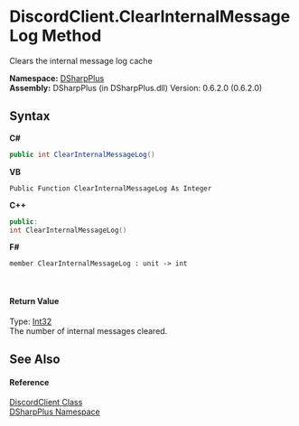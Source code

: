 # DiscordClient.ClearInternalMessageLog Method 
 

Clears the internal message log cache

**Namespace:**&nbsp;<a href="503971eb-de5e-a570-9922-de9500a9b1cc">DSharpPlus</a><br />**Assembly:**&nbsp;DSharpPlus (in DSharpPlus.dll) Version: 0.6.2.0 (0.6.2.0)

## Syntax

**C#**<br />
``` C#
public int ClearInternalMessageLog()
```

**VB**<br />
``` VB
Public Function ClearInternalMessageLog As Integer
```

**C++**<br />
``` C++
public:
int ClearInternalMessageLog()
```

**F#**<br />
``` F#
member ClearInternalMessageLog : unit -> int 

```

<br />

#### Return Value
Type: <a href="http://msdn2.microsoft.com/en-us/library/td2s409d" target="_blank">Int32</a><br />The number of internal messages cleared.

## See Also


#### Reference
<a href="8f8cbf24-03e9-53cc-389f-2ba10a699065">DiscordClient Class</a><br /><a href="503971eb-de5e-a570-9922-de9500a9b1cc">DSharpPlus Namespace</a><br />